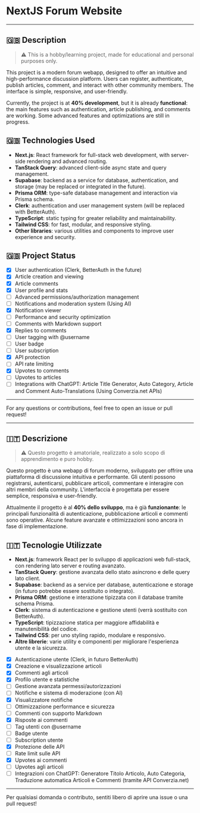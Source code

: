 
# NextJS Forum Website
---

## 🇬🇧 Description
> ⚠️ This is a hobby/learning project, made for educational and personal purposes only.

This project is a modern forum webapp, designed to offer an intuitive and high-performance discussion platform. Users can register, authenticate, publish articles, comment, and interact with other community members. The interface is simple, responsive, and user-friendly.

Currently, the project is at **40% development**, but it is already **functional**: the main features such as authentication, article publishing, and comments are working. Some advanced features and optimizations are still in progress.

## 🇬🇧 Technologies Used
- **Next.js**: React framework for full-stack web development, with server-side rendering and advanced routing.
- **TanStack Query**: advanced client-side async state and query management.
- **Supabase**: backend as a service for database, authentication, and storage (may be replaced or integrated in the future).
- **Prisma ORM**: type-safe database management and interaction via Prisma schema.
- **Clerk**: authentication and user management system (will be replaced with BetterAuth).
- **TypeScript**: static typing for greater reliability and maintainability.
- **Tailwind CSS**: for fast, modular, and responsive styling.
- **Other libraries**: various utilities and components to improve user experience and security.


## 🇬🇧 Project Status
- [x] User authentication (Clerk, BetterAuth in the future)
- [x] Article creation and viewing
- [x] Article comments
- [x] User profile and stats
- [ ] Advanced permissions/authorization management
- [ ] Notifications and moderation system (Using AI)
- [x] Notification viewer
- [ ] Performance and security optimization
- [ ] Comments with Markdown support
- [x] Replies to comments
- [ ] User tagging with @username
- [ ] User badge
- [ ] User subscription
- [x] API protection
- [ ] API rate limiting
- [x] Upvotes to comments
- [ ] Upvotes to articles
- [ ] Integrations with ChatGPT: Article Title Generator, Auto Category, Article and Comment Auto-Translations (Using Converzia.net APIs)

---

For any questions or contributions, feel free to open an issue or pull request!

---

## 🇮🇹 Descrizione
> ⚠️ Questo progetto è amatoriale, realizzato a solo scopo di apprendimento e puro hobby.

Questo progetto è una webapp di forum moderno, sviluppato per offrire una piattaforma di discussione intuitiva e performante. Gli utenti possono registrarsi, autenticarsi, pubblicare articoli, commentare e interagire con altri membri della community. L'interfaccia è progettata per essere semplice, responsiva e user-friendly.

Attualmente il progetto è al **40% dello sviluppo**, ma è già **funzionante**: le principali funzionalità di autenticazione, pubblicazione articoli e commenti sono operative. Alcune feature avanzate e ottimizzazioni sono ancora in fase di implementazione.

## 🇮🇹 Tecnologie Utilizzate
- **Next.js**: framework React per lo sviluppo di applicazioni web full-stack, con rendering lato server e routing avanzato.
- **TanStack Query**: gestione avanzata dello stato asincrono e delle query lato client.
- **Supabase**: backend as a service per database, autenticazione e storage (in futuro potrebbe essere sostituito o integrato).
- **Prisma ORM**: gestione e interazione tipizzata con il database tramite schema Prisma.
- **Clerk**: sistema di autenticazione e gestione utenti (verrà sostituito con BetterAuth).
- **TypeScript**: tipizzazione statica per maggiore affidabilità e manutenibilità del codice.
- **Tailwind CSS**: per uno styling rapido, modulare e responsivo.
- **Altre librerie**: varie utility e componenti per migliorare l'esperienza utente e la sicurezza.

- [x] Autenticazione utente (Clerk, in futuro BetterAuth)
- [x] Creazione e visualizzazione articoli
- [x] Commenti agli articoli
- [x] Profilo utente e statistiche
- [ ] Gestione avanzata permessi/autorizzazioni
- [ ] Notifiche e sistema di moderazione (con AI)
- [x] Visualizzatore notifiche
- [ ] Ottimizzazione performance e sicurezza
- [ ] Commenti con supporto Markdown
- [x] Risposte ai commenti
- [ ] Tag utenti con @username
- [ ] Badge utente
- [ ] Subscription utente
- [x] Protezione delle API
- [ ] Rate limit sulle API
- [x] Upvotes ai commenti
- [ ] Upvotes agli articoli
- [ ] Integrazioni con ChatGPT: Generatore Titolo Articolo, Auto Categoria, Traduzione automatica Articoli e Commenti (tramite API Converzia.net)

---

Per qualsiasi domanda o contributo, sentiti libero di aprire una issue o una pull request!
